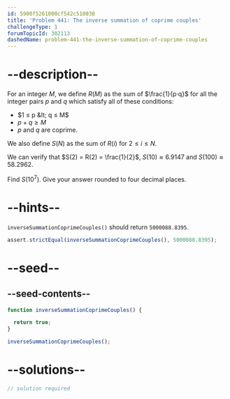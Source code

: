 ```yaml
---
id: 5900f5261000cf542c510038
title: 'Problem 441: The inverse summation of coprime couples'
challengeType: 1
forumTopicId: 302113
dashedName: problem-441-the-inverse-summation-of-coprime-couples
---
```


# --description--

For an integer $M$, we define $R(M)$ as the sum of $\frac{1}{p·q}$ for all the integer pairs $p$ and $q$ which satisfy all of these conditions:

- $1 ≤ p &lt; q ≤ M$
- $p + q ≥ M$
- $p$ and $q$ are coprime.

We also define $S(N)$ as the sum of $R(i)$ for $2 ≤ i ≤ N$.

We can verify that $S(2) = R(2) = \frac{1}{2}$, $S(10) ≈ 6.9147$ and $S(100) ≈ 58.2962$.

Find $S({10}^7)$. Give your answer rounded to four decimal places.

# --hints--

`inverseSummationCoprimeCouples()` should return `5000088.8395`.

```js
assert.strictEqual(inverseSummationCoprimeCouples(), 5000088.8395);
```

# --seed--

## --seed-contents--

```js
function inverseSummationCoprimeCouples() {

  return true;
}

inverseSummationCoprimeCouples();
```

# --solutions--

```js
// solution required
```
